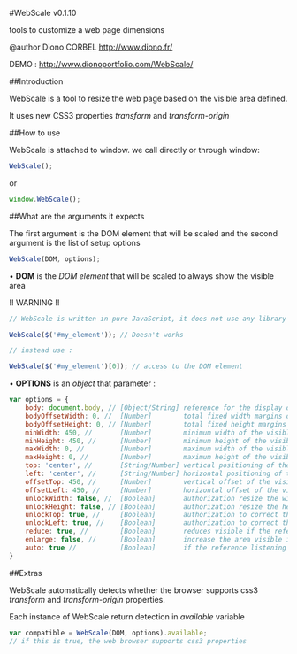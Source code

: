 #WebScale v0.1.10

tools to customize a web page dimensions

@author Diono CORBEL http://www.diono.fr/

DEMO : http://www.dionoportfolio.com/WebScale/

##Introduction

WebScale is a tool to resize the web page based on the visible area defined.

It uses new CSS3 properties _transform_  and _transform-origin_

##How to use

WebScale is attached to window. we call directly or through window:

```javascript
WebScale();
```
or

```javascript
window.WebScale();
```

##What are the arguments it expects

The first argument is the DOM element that will be scaled and the second argument is the list of setup options

```javascript
WebScale(DOM, options);
```

• __DOM__ is the _DOM element_ that will be scaled to always show the visible area

!! WARNING !!
```javascript
// WebScale is written in pure JavaScript, it does not use any library like jQuery

WebScale($('#my_element')); // Doesn't works

// instead use :

WebScale($('#my_element')[0]); // access to the DOM element
```

• __OPTIONS__ is an _object_ that parameter :

```javascript
var options = {
	body: document.body, // [Object/String] reference for the display dimensions (by default, the body of the page)
	bodyOffsetWidth: 0, //  [Number]        total fixed width margins of the referent
	bodyOffsetHeight: 0, // [Number]        total fixed height margins of the referent
	minWidth: 450, //       [Number]        minimum width of the visible zone (0 to disable)
	minHeight: 450, //      [Number]        minimum height of the visible zone (0 to disable)
	maxWidth: 0, //         [Number]        maximum width of the visible zone (0 to disable)
	maxHeight: 0, //        [Number]        maximum height of the visible zone (0 to disable)
	top: 'center', //       [String/Number] vertical positioning of the visible area within its container (either in pixels or as a percentage or text: "top", "center", "bottom")
	left: 'center', //      [String/Number] horizontal positioning of the visible area within its container (either in pixels or as a percentage or text: "right", "center", "left")
	offsetTop: 450, //      [Number]        vertical offset of the visible area compared to the whole area
	offsetLeft: 450, //     [Number]        horizontal offset of the visible area compared to the whole area
	unlockWidth: false, //  [Boolean]       authorization resize the width to fit the refrence
	unlockHeight: false, // [Boolean]       authorization resize the height to fit the refrence
	unlockTop: true, //     [Boolean]       authorization to correct the vertical position of the visible area
	unlockLeft: true, //    [Boolean]       authorization to correct the horizontal position of the visible area
	reduce: true, //        [Boolean]       reduces visible if the reference area is too small
	enlarge: false, //      [Boolean]       increase the area visible if the reference is too high
	auto: true //           [Boolean]       if the reference listening for the event "resize", WebScale puts to automatically update the visible area (note only works on window or document or body)
}
```

##Extras

WebScale automatically detects whether the browser supports css3 _transform_ and _transform-origin_ properties.

Each instance of WebScale return detection in _available_ variable

```javascript
var compatible = WebScale(DOM, options).available;
// if this is true, the web browser supports css3 properties
```
